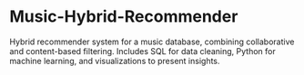 # Music-Hybrid-Recommender
Hybrid recommender system for a music database, combining collaborative and content-based filtering. Includes SQL for data cleaning, Python for machine learning, and visualizations to present insights.
